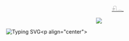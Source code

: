 
 <p align="center" 
 
 <p align="center"> 
    　    　 <a href="https://professor.atabook.org/">𓍯𓂃
    
 

<p align="center"> <img src=https://files.catbox.moe/z9733e.webp /></a>

![Typing SVG](https://readme-typing-svg.demolab.com?font=Cormorant+Garamond&size=30&letterSpacing=0.2rem&pause=1000&color=76BEF7&width=435&lines=There+is+so+much+more+to+you.;More+than+you+know.;Not+just+pain+and+anger.+;There+is+good+too%2C+I+felt+it.)<p align="center">


